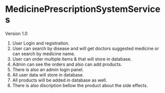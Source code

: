 # MedicinePrescriptionSystemServices
Version 1.0

1. User Login and registration.
2. User can search by disease and will get doctors suggested medicine or can search by medicine name.
3. User can order multiple items & that will store in database.
4. Admin can see the orders and also can add products.
5. There is also an admin login panel.
6. All user data will store in database.
7. All products will be added in database as well.
8. There is also discription bellow the product about the side effects.
